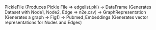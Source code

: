 PickleFile (Produces Pickle File => edgelist.pkl) → DataFrame (Generates Dataset with Node1, Node2, Edge => n2e.csv) → GraphRepresentation (Generates a graph => Fig1) → Pubmed_Embeddings (Generates vector representations for Nodes and Edges)
